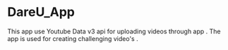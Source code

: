 # DareU_App
This app use Youtube Data v3 api for uploading videos through app . The app is used for creating challenging video's .
